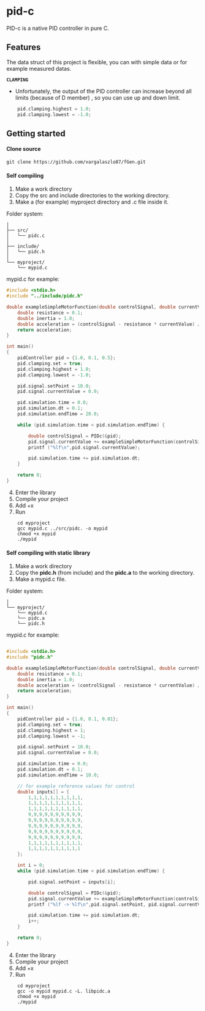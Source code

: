 # pid-c
PID-c is a native PID controller in pure C.


## Features

The data struct of this project is flexible, you can with simple data or for example measured datas.

**`CLAMPING`** 
-  Unfortunately, the output of the PID controller can increase beyond all limits (because of D member) , so you can use up and down limit.

```C
    pid.clamping.highest = 1.0;
    pid.clamping.lowest = -1.0;
```

## Getting started

#### Clone source

```
git clone https://github.com/vargalaszlo87/fGen.git
```

#### Self compiling

1. Make a work directory
2. Copy the src and include directories to the working directory.
3. Make a (for example) myproject directory and .c file inside it.


Folder system:

```properties
│
├── src/
│   └── pidc.c
│
├── include/
│   └── pidc.h
│
└── myproject/
    └── mypid.c
```

mypid.c for example:

```c
#include <stdio.h>
#include "../include/pidc.h"

double exampleSimpleMotorFunction(double controlSignal, double currentValue) {
    double resistance = 0.1;
    double inertia = 1.0;
    double acceleration = (controlSignal - resistance * currentValue) / inertia;
    return acceleration;
}

int main()
{
    pidController pid = {1.0, 0.1, 0.5};
    pid.clamping.set = true;
    pid.clamping.highest = 1.0;
    pid.clamping.lowest = -1.0;

    pid.signal.setPoint = 10.0;
    pid.signal.currentValue = 0.0;

    pid.simulation.time = 0.0;
    pid.simulation.dt = 0.1;
    pid.simulation.endTime = 20.0;

    while (pid.simulation.time < pid.simulation.endTime) {

        double controlSignal = PIDc(&pid);
        pid.signal.currentValue += exampleSimpleMotorFunction(controlSignal, pid.signal.currentValue);
        printf ("%lf\n",pid.signal.currentValue);

        pid.simulation.time += pid.simulation.dt;
    }

    return 0;
}
```

4. Enter the library
5. Compile your project
6. Add +x
7. Run

```shell
    cd myproject
    gcc mypid.c ../src/pidc. -o mypid
    chmod +x mypid
    ./mypid
```

#### Self compiling with static library


1. Make a work directory
2. Copy the **pidc.h** (from include) and the **pidc.a** to the working directory.
3. Make a mypid.c file.

Folder system:

```properties
│
└── myproject/
    └── mypid.c
    └── pidc.a
    └── pidc.h
```

mypid.c for example:

```c

#include <stdio.h>
#include "pidc.h"

double exampleSimpleMotorFunction(double controlSignal, double currentValue) {
    double resistance = 0.1;
    double inertia = 1.0;
    double acceleration = (controlSignal - resistance * currentValue) / inertia;
    return acceleration;
}

int main()
{
    pidController pid = {1.0, 0.1, 0.01};
    pid.clamping.set = true;
    pid.clamping.highest = 1;
    pid.clamping.lowest = -1;

    pid.signal.setPoint = 10.0;
    pid.signal.currentValue = 0.0;

    pid.simulation.time = 0.0;
    pid.simulation.dt = 0.1;
    pid.simulation.endTime = 10.0;

    // for example reference values for control
    double inputs[] = {
        1,1,1,1,1,1,1,1,1,1,
        1,1,1,1,1,1,1,1,1,1,
        1,1,1,1,1,1,1,1,1,1,
        9,9,9,9,9,9,9,9,9,9,
        9,9,9,9,9,9,9,9,9,9,
        9,9,9,9,9,9,9,9,9,9,
        9,9,9,9,9,9,9,9,9,9,
        9,9,9,9,9,9,9,9,9,9,
        1,1,1,1,1,1,1,1,1,1,
        1,1,1,1,1,1,1,1,1,1
    };

    int i = 0;
    while (pid.simulation.time < pid.simulation.endTime) {

        pid.signal.setPoint = inputs[i];

        double controlSignal = PIDc(&pid);
        pid.signal.currentValue += exampleSimpleMotorFunction(controlSignal, pid.signal.currentValue);
        printf ("%lf -> %lf\n",pid.signal.setPoint, pid.signal.currentValue);

        pid.simulation.time += pid.simulation.dt;
        i++;
    }

    return 0;
}

```

4. Enter the library
5. Compile your project
6. Add +x
7. Run

```console
    cd myproject
    gcc -o mypid mypid.c -L. libpidc.a
    chmod +x mypid
    ./mypid
```


